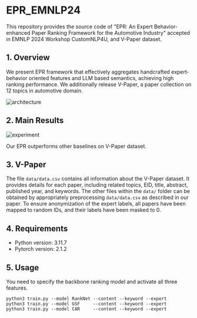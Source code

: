 # EPR_EMNLP24

This repository provides the source code of "EPR: An Expert Behavior-enhanced Paper Ranking Framework for the Automotive Industry" accepted in EMNLP 2024 Workshop CustomNLP4U, and V-Paper dataset.


## 1. Overview

We present EPR framework that effectively aggregates handcrafted expert-behavior oriented features and LLM based semantics, achieving high ranking performance.
We additionally release V-Paper, a paper collection on 12 topics in automotive domain.

![architecture](https://github.com/user-attachments/assets/52760abb-af46-4679-9b1d-faba148c54c5)


## 2. Main Results

![experiment](https://github.com/user-attachments/assets/6264fffc-ecd9-4b76-9cbf-8067a018f9db)

Our EPR outperforms other baselines on V-Paper dataset.


## 3. V-Paper

The file ``data/data.csv`` contains all information about the V-Paper dataset. It provides details for each paper, including related topics, EID, title, abstract, published year, and keywords. The other files within the ``data/`` folder can be obtained by appropriately preprocessing ``data/data.csv`` as described in our paper. To ensure anonymization of the expert labels, all papers have been mapped to random IDs, and their labels have been masked to 0.


## 4. Requirements

- Python version: 3.11.7
- Pytorch version: 2.1.2


## 5. Usage

You need to specify the backbone ranking model and activate all three features.
```
python3 train.py --model RankNet --content --keyword --expert
python3 train.py --model GSF     --content --keyword --expert
python3 train.py --model CAR     --content --keyword --expert
```
